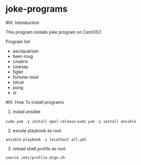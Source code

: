 # joke-programs

#h1. Introduction

This program installs joke program on CentOS7.  

Program list

* asciiquarium
* beer-mug
* cmatrix
* cowsay
* figlet
* fortune-mod
* lolcat
* pong
* sl

#h1. How To install programs

1. install ansible 

`sudo yum -y install epel-release`
`sudo yum -y install ansible`

2. excute playbook as root

`ansible-playbook -i localhost all.yml`

3. reload shell profile as root

`source /etc/profile.d/go.sh`
